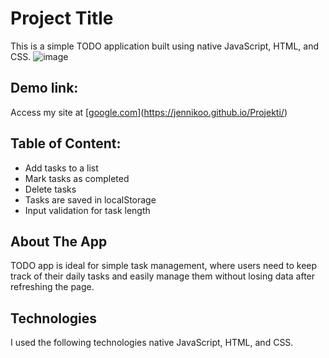 # Project Title 
This is a simple TODO application built using native JavaScript, HTML, and CSS. ![image](https://github.com/user-attachments/assets/fe8e4240-f61d-4395-865e-4c0cb5be6642)


## Demo link:
Access my site at [[google.com](https://google.com)](https://jennikoo.github.io/Projekti/)


## Table of Content:

- Add tasks to a list
- Mark tasks as completed
- Delete tasks
- Tasks are saved in localStorage
- Input validation for task length

## About The App
TODO app is ideal for simple task management, where users need to keep track of their daily tasks and easily manage them without losing data after refreshing the page.

## Technologies
 
I used the following technologies native JavaScript, HTML, and CSS.

